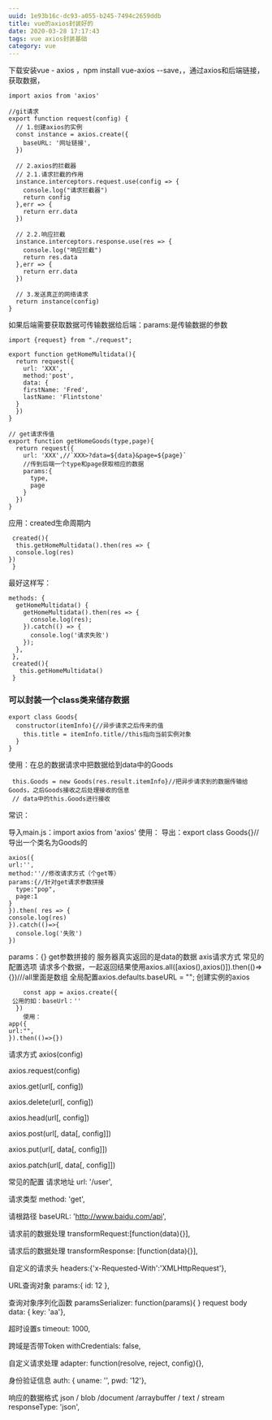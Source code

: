 ```yaml
---
uuid: 1e93b16c-dc93-a055-b245-7494c2659ddb
title: vue的axios封装好的
date: 2020-03-28 17:17:43
tags: vue axios封装基础
category: vue
---
```


下载安装vue - axios ，npm install vue-axios --save，，通过axios和后端链接，获取数据，
<!-- more -->
```
import axios from 'axios'

//git请求
export function request(config) {
  // 1.创建axios的实例
  const instance = axios.create({
    baseURL: '网址链接',
  })

  // 2.axios的拦截器
  // 2.1.请求拦截的作用
  instance.interceptors.request.use(config => {
    console.log("请求拦截器")
    return config
  },err => {
    return err.data
  })

  // 2.2.响应拦截
  instance.interceptors.response.use(res => {
    console.log("响应拦截")
    return res.data
  },err => {
    return err.data
  })

  // 3.发送真正的网络请求
  return instance(config)
}

```

如果后端需要获取数据可传输数据给后端：params:是传输数据的参数
```
import {request} from "./request";

export function getHomeMultidata(){
  return request({
    url: 'XXX',
    method:'post',
    data: {
    firstName: 'Fred',
    lastName: 'Flintstone'
  }
  })
}

// get请求传值
export function getHomeGoods(type,page){
  return request({
    url: 'XXX',//`XXX>?data=${data}&page=${page}`
    //传到后端一个type和page获取相应的数据
    params:{
      type,
      page
    }
  })
}

```

应用：created生命周期内

```
 created(){
  this.getHomeMultidata().then(res => {
  console.log(res)
})
 }
```

最好这样写：
```
methods: {
  getHomeMultidata() {
    getHomeMultidata().then(res => {
      console.log(res);
    }).catch(() => {
      console.log('请求失败')
    });
  },
 },
 created(){
   this.getHomeMultidata()
 }

```

### 可以封装一个class类来储存数据
```
export class Goods{
  constructor(itemInfo){//异步请求之后传来的值
    this.title = itemInfo.title//this指向当前实例对象
  }
}
```
使用：在总的数据请求中把数据给到data中的Goods
```
 this.Goods = new Goods(res.result.itemInfo}//把异步请求到的数据传输给Goods，之后Goods接收之后处理接收的信息
 // data中的this.Goods进行接收
```

常识：

导入main.js：import axios from 'axios'
使用：
导出：export class Goods{}//导出一个类名为Goods的
```
axios({
url:'',
method:''//修改请求方式（个get等）
params:{//针对get请求参数拼接
  type:"pop",
  page:1
}
}).then( res => {
console.log(res)
}).catch(()=>{
  console.log('失败')
})
```
params：{}  get参数拼接的
服务器真实返回的是data的数据
axis请求方式
常见的配置选项
请求多个数据，一起返回结果使用axios.all([axios(),axios()]).then(()=>{})///all里面是数组
全局配置axios.defaults.baseURL = "";
创建实例的axios
```
	const app = axios.create({
 公用的如：baseUrl：''
  })
	使用：
app({
url:"",
}).then(()=>{})
```

请求方式
axios(config)

axios.request(config)

axios.get(url[, config])

axios.delete(url[, config])

axios.head(url[, config])

axios.post(url[, data[, config]])

axios.put(url[, data[, config]])

axios.patch(url[, data[, config]])

常见的配置
请求地址
url: '/user',

请求类型
method: 'get',

请根路径
baseURL: 'http://www.baidu.com/api',

请求前的数据处理
transformRequest:[function(data){}],

请求后的数据处理
transformResponse: [function(data){}],

自定义的请求头
headers:{'x-Requested-With':'XMLHttpRequest'},

URL查询对象
params:{ id: 12 },

查询对象序列化函数
paramsSerializer: function(params){ }
request body
data: { key: 'aa'},

超时设置s
timeout: 1000,

跨域是否带Token
withCredentials: false,

自定义请求处理
adapter: function(resolve, reject, config){},

身份验证信息
auth: { uname: '', pwd: '12'},

响应的数据格式 json / blob /document /arraybuffer / text / stream
responseType: 'json',


